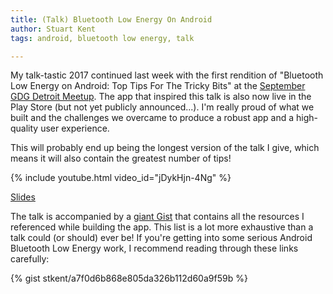 ```yaml
---
title: (Talk) Bluetooth Low Energy On Android
author: Stuart Kent
tags: android, bluetooth low energy, talk

---
```


My talk-tastic 2017 continued last week with the first rendition of "Bluetooth Low Energy on Android: Top Tips For The Tricky Bits" at the [September GDG Detroit Meetup](https://www.meetup.com/Detroit-Google-Developers-Group/events/242230685/). The app that inspired this talk is also now live in the Play Store (but not yet publicly announced...). I'm really proud of what we built and the challenges we overcame to produce a robust app and a high-quality user experience.

This will probably end up being the longest version of the talk I give, which means it will also contain the greatest number of tips!

{% include youtube.html video_id="jDykHjn-4Ng" %}

[Slides](https://speakerdeck.com/stkent/bluetooth-low-energy-on-android-top-tips-for-the-tricky-bits-video)

The talk is accompanied by a [giant Gist](https://gist.github.com/stkent/a7f0d6b868e805da326b112d60a9f59b) that contains all the resources I referenced while building the app. This list is a lot more exhaustive than a talk could (or should) ever be! If you're getting into some serious Android Bluetooth Low Energy work, I recommend reading through these links carefully:

{% gist stkent/a7f0d6b868e805da326b112d60a9f59b %}
